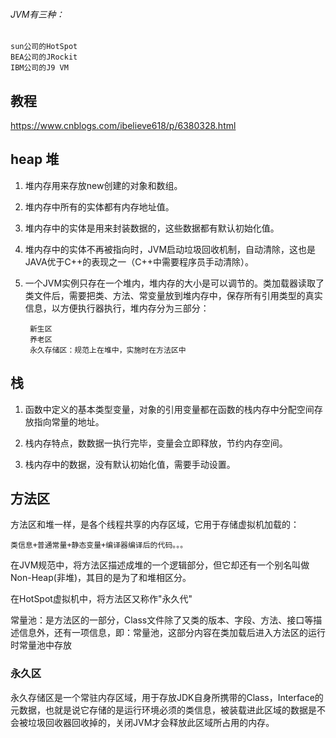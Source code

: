 ###### JVM有三种：

    sun公司的HotSpot
    BEA公司的JRockit
    IBM公司的J9 VM

## 教程
https://www.cnblogs.com/ibelieve618/p/6380328.html


## heap 堆
1) 堆内存用来存放new创建的对象和数组。

2) 堆内存中所有的实体都有内存地址值。

3) 堆内存中的实体是用来封装数据的，这些数据都有默认初始化值。

4) 堆内存中的实体不再被指向时，JVM启动垃圾回收机制，自动清除，这也是JAVA优于C++的表现之一（C++中需要程序员手动清除）。

5) 一个JVM实例只存在一个堆内，堆内存的大小是可以调节的。类加载器读取了类文件后，需要把类、方法、常变量放到堆内存中，保存所有引用类型的真实信息，以方便执行器执行，堆内存分为三部分：
    
        新生区
        养老区
        永久存储区：规范上在堆中，实施时在方法区中
   
        
## 栈

1) 函数中定义的基本类型变量，对象的引用变量都在函数的栈内存中分配空间存放指向常量的地址。

2) 栈内存特点，数数据一执行完毕，变量会立即释放，节约内存空间。

3) 栈内存中的数据，没有默认初始化值，需要手动设置。
    
    
## 方法区

方法区和堆一样，是各个线程共享的内存区域，它用于存储虚拟机加载的：
    
    类信息+普通常量+静态变量+编译器编译后的代码。。。

在JVM规范中，将方法区描述成堆的一个逻辑部分，但它却还有一个别名叫做Non-Heap(非堆)，其目的是为了和堆相区分。

在HotSpot虚拟机中，将方法区又称作"永久代"

常量池：是方法区的一部分，Class文件除了又类的版本、字段、方法、接口等描述信息外，还有一项信息，即：常量池，这部分内容在类加载后进入方法区的运行时常量池中存放

### 永久区

永久存储区是一个常驻内存区域，用于存放JDK自身所携带的Class，Interface的元数据，也就是说它存储的是运行环境必须的类信息，被装载进此区域的数据是不会被垃圾回收器回收掉的，关闭JVM才会释放此区域所占用的内存。





